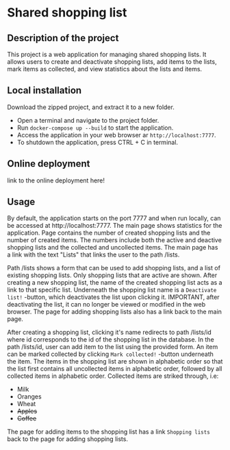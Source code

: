 # Shared shopping list

## Description of the project

This project is a web application for managing shared shopping lists. It allows users to create and deactivate shopping lists, add items to the lists, mark items as collected, and view statistics about the lists and items.

## Local installation

Download the zipped project, and extract it to a new folder.
- Open a terminal and navigate to the project folder.
- Run `docker-compose up --build` to start the application.
- Access the application in your web browser ar `http://localhost:7777`.
- To shutdown the application, press CTRL + C in terminal.

## Online deployment

link to the online deployment here!

## Usage

By default, the application starts on the port 7777 and when run locally, can be accessed at http://localhost:7777. The main page shows statistics for the application. Page contains the number of created shopping lists and the number of created items. The numbers include both the active and deactive shopping lists and the collected and uncollected items. The main page has a link with the text "Lists" that links the user to the path /lists.

Path /lists shows a form that can be used to add shopping lists, and a list of existing shopping lists. Only shopping lists that are active are shown. After creating a new shopping list, the name of the created shopping list acts as a link to that specific list. Underneath the shopping list name is a `Deactivate list!` -button, which deactivates the list upon clicking it. IMPORTANT, after deactivating the list, it can no longer be viewed or modified in the web browser. The page for adding shopping lists also has a link back to the main page.

After creating a shopping list, clicking it's name redirects to path /lists/id where id corresponds to the id of the shopping list in the database. In the path /lists/id, user can add item to the list using the provided form. An item can be marked collected by clicking `Mark collected!` -button underneath the item. The items in the shopping list are shown in alphabetic order so that the list first contains all uncollected items in alphabetic order, followed by all collected items in alphabetic order. Collected items are striked through, i.e:
- Milk
- Oranges
- Wheat
- ~~Apples~~
- ~~Coffee~~

The page for adding items to the shopping list has a link `Shopping lists` back to the page for adding shopping lists.